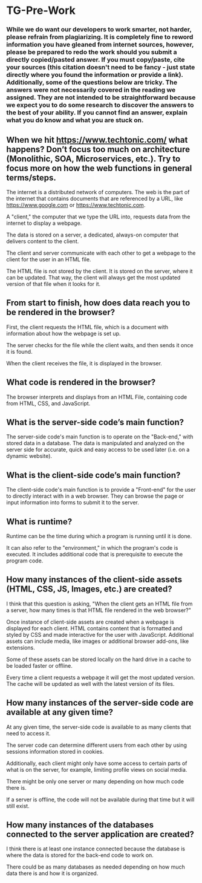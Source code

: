 # TG-Pre-Work

### While we do want our developers to work smarter, not harder, please refrain from plagiarizing.  It is completely fine to reword information you have gleaned from internet sources, however, please be prepared to redo the work should you submit a directly copied/pasted answer.  If you must copy/paste, cite your sources (this citation doesn't need to be fancy - just state directly where you found the information or provide a link).  Additionally, some of the questions below are tricky.  The answers were not necessarily covered in the reading we assigned.  They are not intended to be straightforward because we expect you to do some research to discover the answers to the best of your ability.  If you cannot find an answer, explain what you do know and what you are stuck on.  

## When we hit https://www.techtonic.com/ what happens? Don’t focus too much on architecture (Monolithic, SOA, Microservices, etc.). Try to focus more on how the web functions in general terms/steps.

The internet is a distributed network of computers. The web is the part of the internet that contains documents that are referenced by a URL, like https://www.google.com or https://www.techtonic.com.

A "client," the computer that we type the URL into, requests data from the internet to display a webpage.

The data is stored on a server, a dedicated, always-on computer that delivers content to the client.

The client and server communicate with each other to get a webpage to the client for the user in an HTML file.

The HTML file is not stored by the client. It is stored on the server, where it can be updated. That way, the client will always get the most updated version of that file when it looks for it.

## From start to finish, how does data reach you to be rendered in the browser?

First, the client requests the HTML file, which is a document with information about how the webpage is set up.

The server checks for the file while the client waits, and then sends it once it is found.

When the client receives the file, it is displayed in the browser.

## What code is rendered in the browser?

The browser interprets and displays from an HTML File, containing code from HTML, CSS, and JavaScript.

## What is the server-side code’s main function?

The server-side code's main function is to operate on the "Back-end," with stored data in a database. The data is manipulated and analyzed on the server side for accurate, quick and easy access to be used later (i.e. on a dynamic website).

## What is the client-side code’s main function?

The client-side code's main function is to provide a "Front-end" for the user to directly interact with in a web browser. They can browse the page or input information into forms to submit it to the server.

## What is runtime?

Runtime can be the time during which a program is running until it is done.

It can also refer to the "environment," in which the program's code is executed. It includes additional code that is prerequisite to execute the program code.

## How many instances of the client-side assets (HTML, CSS, JS, Images, etc.) are created?

I think that this question is asking, "When the client gets an HTML file from a server, how many times is that HTML file rendered in the web browser?"

Once instance of client-side assets are created when a webpage is displayed for each client. HTML contains content that is formatted and styled by CSS and made interactive for the user with JavaScript. Additional assets can include media, like images or additional browser add-ons, like extensions.

Some of these assets can be stored locally on the hard drive in a cache to be loaded faster or offline.

Every time a client requests a webpage it will get the most updated version. The cache will be updated as well with the latest version of its files.

## How many instances of the server-side code are available at any given time?

At any given time, the server-side code is available to as many clients that need to access it.

The server code can determine different users from each other by using sessions information stored in cookies.

Additionally, each client might only have some access to certain parts of what is on the server, for example, limiting profile views on social media.

There might be only one server or many depending on how much code there is.

If a server is offline, the code will not be available during that time but it will still exist.

## How many instances of the databases connected to the server application are created?

I think there is at least one instance connected because the database is where the data is stored for the back-end code to work on.

There could be as many databases as needed depending on how much data there is and how it is organized.
